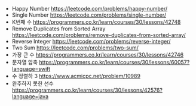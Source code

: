 * Happy Number https://leetcode.com/problems/happy-number/
* Single Number https://leetcode.com/problems/single-number/
* K번째 수 https://programmers.co.kr/learn/courses/30/lessons/42748
* Remove Duplicates from Sorted Array https://leetcode.com/problems/remove-duplicates-from-sorted-array/
* Reverse Integer https://leetcode.com/problems/reverse-integer/
* Two Sum https://leetcode.com/problems/two-sum/
* 가장 큰 수 https://programmers.co.kr/learn/courses/30/lessons/42746
* 문자열 압축 https://programmers.co.kr/learn/courses/30/lessons/60057?language=swift
* 수 정렬하 3 https://www.acmicpc.net/problem/10989
* 완주하지 못한 선수 https://programmers.co.kr/learn/courses/30/lessons/42576?language=java
